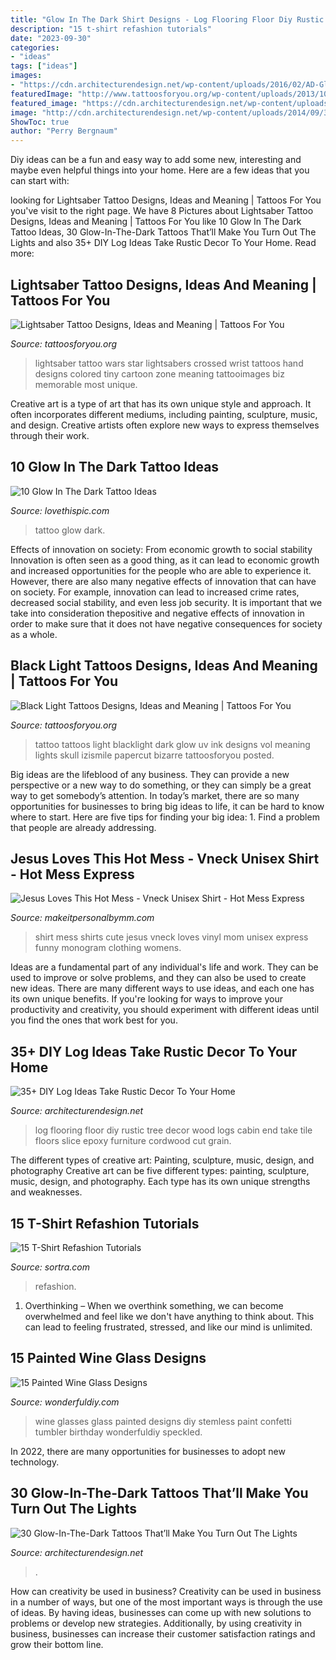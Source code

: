 ```yaml
---
title: "Glow In The Dark Shirt Designs - Log Flooring Floor Diy Rustic Tree Decor Wood Logs Cabin End Take Tile Floors Slice Epoxy Furniture Cordwood Cut Grain"
description: "15 t-shirt refashion tutorials"
date: "2023-09-30"
categories:
- "ideas"
tags: ["ideas"]
images:
- "https://cdn.architecturendesign.net/wp-content/uploads/2016/02/AD-Glow-In-The-Dark-Tattoos-12.jpg"
featuredImage: "http://www.tattoosforyou.org/wp-content/uploads/2013/10/Black-Light-Tattoo-Ink.jpg"
featured_image: "https://cdn.architecturendesign.net/wp-content/uploads/2016/02/AD-Glow-In-The-Dark-Tattoos-12.jpg"
image: "http://cdn.architecturendesign.net/wp-content/uploads/2014/09/31-floor-log1.jpg"
ShowToc: true
author: "Perry Bergnaum"
---
```



Diy ideas can be a fun and easy way to add some new, interesting and maybe even helpful things into your home. Here are a few ideas that you can start with: 

	

		
looking for Lightsaber Tattoo Designs, Ideas and Meaning | Tattoos For You you've visit to the right page. We have 8 Pictures about Lightsaber Tattoo Designs, Ideas and Meaning | Tattoos For You like 10 Glow In The Dark Tattoo Ideas, 30 Glow-In-The-Dark Tattoos That’ll Make You Turn Out The Lights and also 35+ DIY Log Ideas Take Rustic Decor To Your Home. Read more:
		
    
## Lightsaber Tattoo Designs, Ideas And Meaning | Tattoos For You

<img loading=lazy src="http://www.tattoosforyou.org/wp-content/uploads/2017/07/Lightsaber-Tattoo.jpg" onerror="this.onerror=null;this.src='https://tse3.mm.bing.net/th?id=OIP.SraMPHtCE8Y99fLRPyF-FQHaFj&amp;pid=15.1';" alt="Lightsaber Tattoo Designs, Ideas and Meaning | Tattoos For You">

_Source: tattoosforyou.org_

>lightsaber tattoo wars star lightsabers crossed wrist tattoos hand designs colored tiny cartoon zone meaning tattooimages biz memorable most unique. 

	

Creative art is a type of art that has its own unique style and approach. It often incorporates different mediums, including painting, sculpture, music, and design. Creative artists often explore new ways to express themselves through their work.

    
## 10 Glow In The Dark Tattoo Ideas

<img loading=lazy src="http://www.lovethispic.com/uploaded_images/blogs/36-1423852932-2-4.jpg" onerror="this.onerror=null;this.src='https://tse3.mm.bing.net/th?id=OIP.2j5bZWeYio4azWkDMZFg7AHaNL&amp;pid=15.1';" alt="10 Glow In The Dark Tattoo Ideas">

_Source: lovethispic.com_

>tattoo glow dark. 

	

Effects of innovation on society: From economic growth to social stability
Innovation is often seen as a good thing, as it can lead to economic growth and increased opportunities for the people who are able to experience it. However, there are also many negative effects of innovation that can have on society. For example, innovation can lead to increased crime rates, decreased social stability, and even less job security. It is important that we take into consideration thepositive and negative effects of innovation in order to make sure that it does not have negative consequences for society as a whole.

    
## Black Light Tattoos Designs, Ideas And Meaning | Tattoos For You

<img loading=lazy src="http://www.tattoosforyou.org/wp-content/uploads/2013/10/Black-Light-Tattoo-Ink.jpg" onerror="this.onerror=null;this.src='https://tse2.mm.bing.net/th?id=OIP.B336s3VCOydu0c1ix0lEqAHaKv&amp;pid=15.1';" alt="Black Light Tattoos Designs, Ideas and Meaning | Tattoos For You">

_Source: tattoosforyou.org_

>tattoo tattoos light blacklight dark glow uv ink designs vol meaning lights skull izismile papercut bizarre tattoosforyou posted. 

	

Big ideas are the lifeblood of any business. They can provide a new perspective or a new way to do something, or they can simply be a great way to get somebody’s attention. In today’s market, there are so many opportunities for businesses to bring big ideas to life, it can be hard to know where to start. Here are five tips for finding your big idea: 1. Find a problem that people are already addressing.

    
## Jesus Loves This Hot Mess - Vneck Unisex Shirt - Hot Mess Express

<img loading=lazy src="http://cdn3.bigcommerce.com/s-o8klun/products/312/images/629/hot_mess__45242.1472521889.490.588.jpg?c=2" onerror="this.onerror=null;this.src='https://tse4.mm.bing.net/th?id=OIP.AaikLds4-5z4FQcuz57JswAAAA&amp;pid=15.1';" alt="Jesus Loves This Hot Mess - Vneck Unisex Shirt - Hot Mess Express">

_Source: makeitpersonalbymm.com_

>shirt mess shirts cute jesus vneck loves vinyl mom unisex express funny monogram clothing womens. 

	

Ideas are a fundamental part of any individual's life and work. They can be used to improve or solve problems, and they can also be used to create new ideas. There are many different ways to use ideas, and each one has its own unique benefits. If you're looking for ways to improve your productivity and creativity, you should experiment with different ideas until you find the ones that work best for you.

    
## 35+ DIY Log Ideas Take Rustic Decor To Your Home

<img loading=lazy src="http://cdn.architecturendesign.net/wp-content/uploads/2014/09/31-floor-log1.jpg" onerror="this.onerror=null;this.src='https://tse3.mm.bing.net/th?id=OIP.hVDtXUJvbm6_nT_ubbFAewHaFA&amp;pid=15.1';" alt="35+ DIY Log Ideas Take Rustic Decor To Your Home">

_Source: architecturendesign.net_

>log flooring floor diy rustic tree decor wood logs cabin end take tile floors slice epoxy furniture cordwood cut grain. 

	

The different types of creative art: Painting, sculpture, music, design, and photography
Creative art can be five different types: painting, sculpture, music, design, and photography. Each type has its own unique strengths and weaknesses.

    
## 15 T-Shirt Refashion Tutorials

<img loading=lazy src="https://www.sortra.com/wp-content/uploads/2014/07/t-shirt12.jpg" onerror="this.onerror=null;this.src='https://tse4.mm.bing.net/th?id=OIP.0ZY-cGTQJmfLKbpti7vRrwHaLH&amp;pid=15.1';" alt="15 T-Shirt Refashion Tutorials">

_Source: sortra.com_

>refashion. 

	

1) Overthinking – When we overthink something, we can become overwhelmed and feel like we don't have anything to think about. This can lead to feeling frustrated, stressed, and like our mind is unlimited.

    
## 15 Painted Wine Glass Designs

<img loading=lazy src="https://cdn.wonderfuldiy.com/wp-content/uploads/2016/08/Speckled-tumbler-glasses.jpg" onerror="this.onerror=null;this.src='https://tse4.mm.bing.net/th?id=OIP.Qyz-D_x-wHCoa6Odm3SHywHaFj&amp;pid=15.1';" alt="15 Painted Wine Glass Designs">

_Source: wonderfuldiy.com_

>wine glasses glass painted designs diy stemless paint confetti tumbler birthday wonderfuldiy speckled. 

	

In 2022, there are many opportunities for businesses to adopt new technology.

    
## 30 Glow-In-The-Dark Tattoos That’ll Make You Turn Out The Lights

<img loading=lazy src="https://cdn.architecturendesign.net/wp-content/uploads/2016/02/AD-Glow-In-The-Dark-Tattoos-12.jpg" onerror="this.onerror=null;this.src='https://tse1.mm.bing.net/th?id=OIP.uP6Ts2nKUfFydNHDLe6w4gHaHk&amp;pid=15.1';" alt="30 Glow-In-The-Dark Tattoos That’ll Make You Turn Out The Lights">

_Source: architecturendesign.net_

>. 

	

How can creativity be used in business?
Creativity can be used in business in a number of ways, but one of the most important ways is through the use of ideas. By having ideas, businesses can come up with new solutions to problems or develop new strategies. Additionally, by using creativity in business, businesses can increase their customer satisfaction ratings and grow their bottom line.

